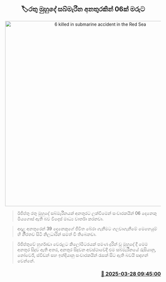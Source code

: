<p align='center'><b><h2 align='center' title='6 killed in submarine accident in the Red Sea'>🏷රතු මුහුදේ සබ්මැරීන අනතුරකින් 06ක් මරුට</h2></b></p>
<p align='center'><img src='https://helakuru.sgp1.cdn.digitaloceanspaces.com/esana/images/lib/death[1].jpg' width='600' alt='6 killed in submarine accident in the Red Sea'></p>

> ඊජිප්තු රතු මුහුදේ සබ්මැරීනයක් අනතුරට ලක්වීමෙන් සංචාරකයින් 06 දෙනෙකු මියගොස් ඇති බව විදෙස් මාධ්‍ය වාර්තා කරනවා.

> අදාළ අනතුරෙන් 39 දෙනෙකුගේ ජීවිත බේරා ගැනීමට ගලවාගැනීමේ මෙහෙයුම් හි නිිරතව සිටි නිලධාරින් සමත් වී තිබෙනවා.

> ඊජිප්තුවේ හුර්ගාඩා වෙරළට කිලෝමීටරයක් ​​පමණ දුරින් වූ මුහුදේ දී මෙම අනතුර සිදුව ඇති අතර, අනතුර සිදුවන අවස්ථාවේදී එම සබ්මැරීනයේ රුසියානු, නෝර්වේ, ස්වීඩන් සහ ඉන්දියානු සංචාරකයින් රැසක් සිට ඇති බවයි සඳහන් වෙන්නේ. 



<h3 align='right'><a href='https://www.helakuru.lk/esana/p/108720/'>📅 2025-03-28 09:45:00</a></h3>
